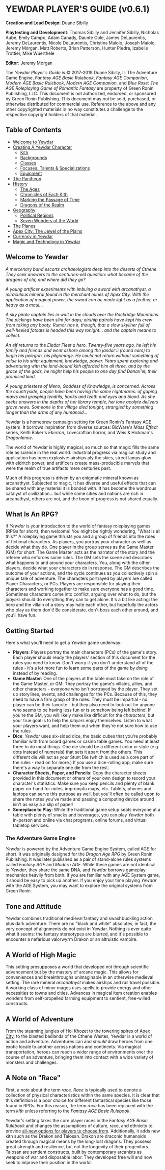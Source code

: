 # YEWDAR PLAYER'S GUIDE (v0.6.1)

**Creation and Lead Design**: Duane Sibilly

**Playtesting and Development**: Thomas Sibilly and Jennifer Sibilly, Nicholas Aube, Emily Campo, Adam Canady, Daunte Cole, James DeLaurentis, Jeremy DeLaurentis, Nicole DeLaurentis, Christina Maiolo, Joseph Maiolo, Jeremy Morgan, Matt Roberts, Brian Patterson, Hunter Piedra, Izabelle Trottier, Mike Wuerthele

**Editor**: Jeremy Morgan

The *Yewdar Player's Guide* is © 2017-2019 Duane Sibilly, II. The Adventure Game Engine, *Fantasy AGE Basic Rulebook*, *Fantasy AGE Companion*, *Modern AGE Basic Rulebook*, *Modern AGE Companion*, and *Blue Rose: The AGE Roleplaying Game of Romantic Fantasy* are property of Green Ronin Publishing, LLC. This document is not authorized, endorsed, or sponsored by Green Ronin Publishing. This document may not be sold, purchased, or otherwise distributed for commercial use. Reference to the above and any other copyrighted materials in no way constitutes a challenge to the respective copyright holders of that material.

## Table of Contents

* [Welcome to Yewdar](README.md)
* [Creating A Yewdar Character](characters.md)
    * [Kith](kith.md)
    * [Backgrounds](backgrounds.md)
    * [Classes](classes.md)
    * [Focuses, Talents & Specializations](focuses-talents-specializations.md)
    * [Equipment](equipment.md)
* [The Pantheon](gods-and-religion.md)
* [History](history.md)
	* [The Ages](the-ages.md)
	* [Chronicles of Each Kith](history-by-kith.md)
	* [Marking the Passage of Time](calendar.md)
    * [Dragons of the Realm](dragons.md)
* [Geography](continents.md)
    * [Political Regions](political_regions.md)
	* [Seven Wonders of the World](seven-wonders.md)
* [The Planes](planes.md)
* [Apex City: The Jewel of the Plains](apex-city.md)
* [Currency in Yewdar](currencies.md)
* [Magic and Technology in Yewdar](magic-and-tech.md)

## Welcome to Yewdar

_A mercenary band escorts archaeologists deep into the deserts of Cthene. They seek answers to the centuries-old question: what became of the dragons of old, and where did they go?_

_A young artificer experiments with imbuing a sword with arcanathyst, a miraculous mineral found in the merchant mines of Apex City. With the application of magical power, the sword can be made light as a feather, or heavy as a maul…_

_A sky pirate captain lies in wait in the clouds over the Rockridge Mountains. The pickings have been slim for days; airship patrols have kept his crew from taking any booty. Rumor has it, though, that a slow skyliner full of well-heeled fatcats is headed this way tonight… and the captain means to collect._

_An elf returns to the Eladar Fleet a hero. Twenty-five years ago, he left his family and friends and went ashore among the jandar'ii \(round ears\) to begin his pelegrín, his pilgrimage. He could not return without something of value to his ship: equipment, knowledge, power. Years spent exploring and adventuring with the land-bound kith afforded him all three, and by the grace of the gods, he might help his people to one day find Danari'el, their promised land._

_A young priestess of Meno, Goddess of Knowledge, is concerned. Across the countryside, people have been having the same nightmares: of gaping maws and grasping tendrils, hooks and teeth and eyes and blood. As she seeks answers in the depths of her library temple, her lone acolyte delivers grave news. Someone in the village died tonight, strangled by something longer than the arms of any humanoid…_

Yewdar is a homebrew campaign setting for Green Ronin's Fantasy AGE system. It borrows inspiration from diverse sources: BioWare's _Mass Effect_ series, Keith Baker's _Eberron_, Lovecraftian horror, and Weis & Hickman's _Dragonlance_.

The world of Yewdar is highly magical, so much so that magic fills the same role as science in the real world. Industrial progress via magical study and application has been explosive: airships ply the skies, street lamps glow with eldritch power, and artificers create mass-producible marvels that were the realm of true artifacts mere centuries past.

Much of this progress is driven by an enigmatic mineral known as arcanathyst. Subjected to magic, it has diverse and useful effects that can be shared with any material it is bonded with. It has become the wondrous catalyst of civilization... but while some cities and nations are rich in arcanathyst, others are not, and the boon of progress is not shared equally.

## What Is An RPG?

If *Yewdar* is your introduction to the world of fantasy roleplaying games (RPGs for short), then welcome! You might be rightly wondering, "What is all this?"
A roleplaying game thrusts you and a group of friends into the roles of fictional characters. As players, you portray your character as well as decide what they do. One player in the group serves as the Game Master (GM) for short. The Game Master acts as the narrator of the story and the referee who enforces some rules. The GM sets the scene and describes what happens to and around your characters. You, along with the other players, decide what your characters do in response. The GM describes the outcome of your actions, and the cycle continues as you collectively spin a unique tale of adventure.
The characters portrayed by players are called Player Characters, or PCs. Players are responsible for playing their characters and working together to make sure everyone has a good time. Sometimes characters come into conflict, arguing over what to do, but the *players* should do everything they can to get alone. It's a bit like acting: the hero and the villain of a story may hate each other, but hopefully the actors who play as them don't! Be considerate, don't boss each other around, and you'll have fun.

## Getting Started

Here's what you'll need to get a *Yewdar* game underway:

- **Players**: Players portray the main characters (PCs) of the game's story. Each player should ready the players' section of this document for the rules you need to know. Don't worry if you don't understand all of the rules - it's a lot more fun to learn some parts of the game by *doing* instead of by reading.
- **Game Master**: One of the players at the table must take on the role of the Game Master, or GM. They portray the game's villains, allies, and other characters - everyone who isn't portrayed by the player. They set up storylines, events, and challenges for the PCs. Because of this, they need to have a firm grasp of the rules. They must be impartial - no player can be their favorite - but they also need to look out for anyone who seems to be having less fun or is somehow being left behind. If you're the GM, you will likely make like difficult for the *characters*, but your true goal is to help the *players* enjoy themselves. Listen to what your players want, and help them out when they're not sure how to use the rules.
- **Dice**: *Yewdar* uses six-sided dice, the basic cubes that you're probably familiar with from board games or casino table games. You need at least three to do most things. One die should be a different color or style (e.g. dots instead of numerals) that sets it apart from the others. This different die will act as your Stunt Die (which is used as a core part of the rules - read on for more.) If you use a dice-rolling app, make sure there's a way to separate one die from the rest.
- **Character Sheets, Paper, and Pencils**: Copy the character sheets provided in this document or others of your own design to record your character's statistics. Make sure you keep pencils and plenty of blank paper on-hand for notes, impromptu maps, etc. Tablets, phones and laptops can serve this purpose as well, but you'll often be called upon to share the notes you've made and passing a computing device around isn't as easy a a slip of paper!
- **Someplace to Play**: While the traditional game setup seats everyone at a table with plenty of snacks and beverages, you can play *Yewdar* both in-person and online via chat programs, online forums, and virtual tabletop services.

### The Adventure Game Engine

*Yewdar* is powered by the Adventure Game Engine System, called AGE for short. It was originally designed for the *Dragon Age RPG* by Green Ronin Publishing. It was later published as a pair of stand-alone rules systems called *Fantasy AGE* and *Modern AGE*. While these games are not identical to *Yewdar*, they share the same DNA, and *Yewdar* borrows gameplay mechanics heavily from both. If you are familiar with any AGE System game, it should be easy to pick up another. If you enjoy your time playing *Yewdar* with the AGE System, you may want to explore the original systems from Green Ronin.

## **Tone and Attitude**

Yewdar combines traditional medieval fantasy and swashbuckling action plus dark adventure. There are no "black and white" absolutes; in fact, the very concept of alignments do not exist in Yewdar. Nothing is ever quite what it seems: the fantasy stereotypes are blurred, and it's possible to encounter a nefarious valorwyrm Drakon or an altruistic vampire.

## **A World of High Magic**

This setting presupposes a world that developed not through scientific advancement but by the mastery of arcane magic. This allows for conveniences and breakthroughs unimaginable in an otherwise medieval setting. The rare mineral _arcanathyst_ makes airships and rail travel possible. A working class of minor mages uses spells to provide energy and other necessities to towns and cities. Advances in magical item creation enables wonders from self-propelled farming equipment to sentient, free-willed constructs.

## **A World of Adventure**

From the steaming jungles of Hol Khozet to the towering spires of [Apex City](/apex-city.md), to the blasted badlands of the Cthene Wastes, Yewdar is a world of action and adventure. Adventures can and _should_ draw heroes from one exotic locale to another across nations and continents. Via magical transportation, heroes can reach a wider range of environments over the course of an adventure, bringing them into contact with a wide variety of monsters and challenges.

## **A Note on "Race"**

First, a note about the term _race_. _Race_ is typically used to denote a collection of physical characteristics within the same species. It is clear that this definition is a poor choice for different fantastical species like those found in RPGs. For this reason, the term _race_ has been replaced with the term _kith_ unless referring to the _Fantasy AGE Basic Rulebook_.

Yewdar's setting takes the core player races in the _Fantasy AGE Basic Rulebook_ and changes the assumptions of culture, race, and ethnicity to provide [all-new options for players to choose from](/kith.md). Additionally, it adds new kith such as the Drakon and Talosan. Drakon are draconic humanoids created through magical means by the long-lost dragons. They possess great strength and resilience, but not the longevity of their progenitors. Talosan are sentient constructs, built by contemporary arcanists as weapons of war and disposable labor. They developed free will and now seek to improve their position in the world.
